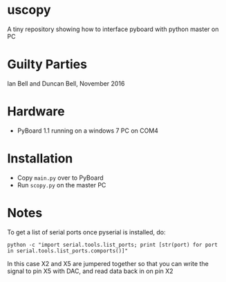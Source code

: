 # uscopy
A tiny repository showing how to interface pyboard with python master on PC

Guilty Parties
==============

Ian Bell and Duncan Bell, November 2016

Hardware
========

* PyBoard 1.1 running on a windows 7 PC on COM4

Installation
============

* Copy ``main.py`` over to PyBoard
* Run ``scopy.py`` on the master PC

Notes
=====

To get a list of serial ports once pyserial is installed, do:

    python -c "import serial.tools.list_ports; print [str(port) for port in serial.tools.list_ports.comports()]"

In this case X2 and X5 are jumpered together so that you can write the signal to pin X5 with DAC, and read data back in on pin X2